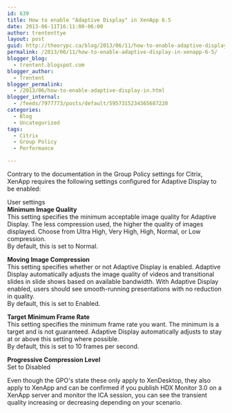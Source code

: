 ```yaml
---
id: 639
title: How to enable "Adaptive Display" in XenApp 6.5
date: 2013-06-11T16:11:00-06:00
author: trententtye
layout: post
guid: http://theorypc.ca/blog/2013/06/11/how-to-enable-adaptive-display-in-xenapp-6-5/
permalink: /2013/06/11/how-to-enable-adaptive-display-in-xenapp-6-5/
blogger_blog:
  - trentent.blogspot.com
blogger_author:
  - Trentent
blogger_permalink:
  - /2013/06/how-to-enable-adaptive-display-in.html
blogger_internal:
  - /feeds/7977773/posts/default/5957315234365687220
categories:
  - Blog
  - Uncategorized
tags:
  - Citrix
  - Group Policy
  - Performance

---
```

Contrary to the documentation in the Group Policy settings for Citrix, XenApp requires the following settings configured for Adaptive Display to be enabled:

User settings  
**Minimum Image Quality**  
This setting specifies the minimum acceptable image quality for Adaptive Display. The less compression used, the higher the quality of images displayed. Choose from Ultra High, Very High, High, Normal, or Low compression.  
By default, this is set to Normal.

**Moving Image Compression**  
This setting specifies whether or not Adaptive Display is enabled. Adaptive Display automatically adjusts the image quality of videos and transitional slides in slide shows based on available bandwidth. With Adaptive Display enabled, users should see smooth-running presentations with no reduction in quality.  
By default, this is set to Enabled.

**Target Minimum Frame Rate**  
This setting specifies the minimum frame rate you want. The minimum is a target and is not guaranteed. Adaptive Display automatically adjusts to stay at or above this setting where possible.  
By default, this is set to 10 frames per second.

**Progressive Compression Level**  
Set to Disabled

Even though the GPO's state these only apply to XenDesktop, they also apply to XenApp and can be confirmed if you publish HDX Monitor 3.0 on a XenApp server and monitor the ICA session, you can see the transient quality increasing or decreasing depending on your scenario.

<!-- AddThis Advanced Settings generic via filter on the_content -->

<!-- AddThis Share Buttons generic via filter on the_content -->